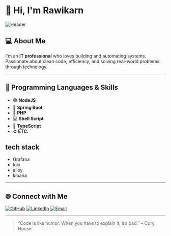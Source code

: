 # 👋 Hi, I'm Rawikarn

![Header](A_GitHub_README_introduction_image_features_Rawika.png)

## 💻 About Me
I'm an **IT professional** who loves building and automating systems.  
Passionate about clean code, efficiency, and solving real-world problems through technology.

---

## 🧠 Programming Languages & Skills
- 🟢 **NodeJS**
- 🍃 **Spring Boot**
- 🐘 **PHP**
- 💻 **Shell Script**
- 🔷 **TypeScript**
- ⚙️ **ETC.**

## tech stack 
- Grafana
- loki
- alloy
- kibana
---

## 🌐 Connect with Me
[![GitHub](https://img.shields.io/badge/GitHub-Rawikarn-black?style=flat&logo=github)](https://github.com/oyaai)
[![LinkedIn](https://img.shields.io/badge/LinkedIn-Rawikarn-blue?style=flat&logo=linkedin)](https://www.linkedin.com/in/rawikarn-ketkaew-585683b9/)
[![Email](https://img.shields.io/badge/Email-rawikarn@example.com-red?style=flat&logo=gmail)](mailto:rawikarn.k@gmail.com)

---

> “Code is like humor. When you have to explain it, it’s bad.” – Cory House
